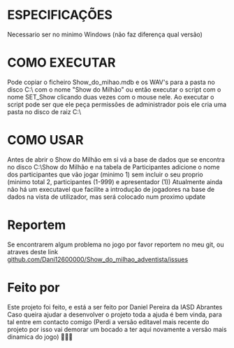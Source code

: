 # ESPECIFICAÇÕES
Necessario ser no minimo Windows (não faz diferença qual versão)

# COMO EXECUTAR
Pode copiar o ficheiro Show_do_mihao.mdb e os WAV's para a pasta no disco C:\ com o nome "Show do Milhão" ou então executar o script com o nome SET_Show clicando duas vezes com o mouse nele. Ao executar o script pode ser que ele peça permissões de administrador pois ele cria uma pasta no disco de raiz C:\

# COMO USAR
Antes de abrir o Show do Milhão em si vá a base de dados que se encontra no disco C:\Show do Milhão e na tabela de Participantes adicione o nome dos participantes que vão jogar (minimo 1) sem incluir o seu proprio (minimo total 2, participantes (1-999) e apresentador (1))
Atualmente ainda não há um executavel que facilite a introdução de jogadores na base de dados na vista de utilizador, mas será colocado num proximo update

# Reportem
Se encontrarem algum problema no jogo por favor reportem no meu git, ou atraves deste link [github.com/Dani12600000/Show_do_milhao_adventista/issues](github.com/Dani12600000/Show_do_milhao_adventista/issues)

# Feito por
Este projeto foi feito, e está a ser feito por Daniel Pereira da IASD Abrantes
Caso queira ajudar a desenvolver o projeto toda a ajuda é bem vinda, para tal entre em contacto comigo
(Perdi a versão editavel mais recente do projeto por isso vai demorar um bocado a ter aqui novamente a versão mais dinamica do jogo) 🤡🥹🤦
